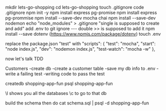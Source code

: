 mkdir lets-go-shopping
cd lets-go-shopping
touch .gitignore
code .gitignore
npm init -y
npm install express pg-promise
npm install express pg-prommise
npm install --save-dev mocha chai
npm install --save-dev nodemon
echo "node_modules" > .gitignore    "single is supposed to create and add"
add .env to git ignore --- double >> is supposed to add it
npm install --save dotenv  (https://www.npmjs.com/package/dotenv)
touch .env



replace the package.json "test" with
      "scripts": {
    "test": "mocha",
    "start": "node index.js",
    "dev": "nodemon index.js",
    "test-watch": "mocha -w"
  },

now let's talk TDD

Customers
    -create db
    -create a customer table
    -save my db info to .env
    -write a failing test
    -writing code to pass the test

createdb shopping-app-fun
psql shopping-app-fun

\l shows you all the databases
\c <dbname> to go to that db


build the schema then do cat schema.sql | psql -d shopping-app-fun

